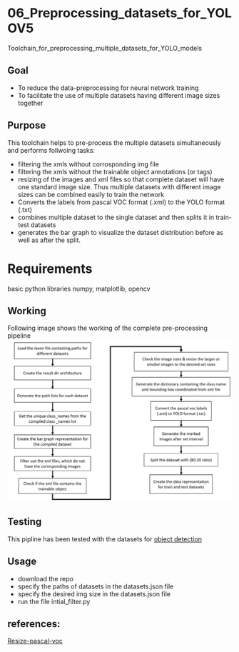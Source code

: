 # 06_Preprocessing_datasets_for_YOLOV5
Toolchain_for_preprocessing_multiple_datasets_for_YOLO_models

## Goal
- To reduce the data-preprocessing for neural network training
- To facilitate the use of multiple datasets having different image sizes together

## Purpose
This toolchain helps to pre-process the  multiple datasets simultaneously and performs follwoing tasks:
- filtering the xmls without corrosponding img file
- filtering the xmls without the trainable object annotations (or tags)
- resizing of the images and xml files so that complete dataset will have one standard image size.
  Thus multiple datasets with different image sizes can be combined easily to train the network
- Converts the labels from pascal VOC  format (.xml)  to the YOLO format (.txt)
- combines multiple dataset to the single dataset and then splits it in train-test datasets
- generates the bar graph to visualize the dataset distribution before as well as after the split.

# Requirements
 basic python libraries numpy, matplotlib, opencv
 
## Working 
Following image shows the working of the complete pre-processing pipeline
![image](https://github.com/aak-94/06_Preprocessing_datasets_for_YOLOV5/blob/master/flowchart.JPG)

## Testing
This pipline has been tested with the datasets for [object detection](https://data.mendeley.com/datasets/5ty2wb6gvg/1)
## Usage
- download the repo
- specify the paths of datasets in the datasets.json file
- specify the desired img size in the datasets.json file
- run the file intial_filter.py

## references:
[Resize-pascal-voc](https://github.com/italojs/resize_dataset_pascalvoc)

